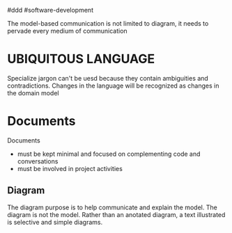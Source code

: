 
#ddd #software-development 

The model-based communication is not limited to diagram, it needs to pervade every medium of communication

# UBIQUITOUS LANGUAGE

Specialize jargon can't be uesd because they contain ambiguities and contradictions.
Changes in the language will be recognized as changes in the domain model

# Documents
Documents 
- must be kept minimal and focused on complementing code and conversations
- must be involved in project activities

## Diagram
The diagram purpose is to help communicate and explain the model. The diagram is not the model.
Rather than an anotated diagram, a text illustrated is selective and simple diagrams.
